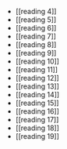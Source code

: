 - [[reading 4]]
- [[reading 5]]
- [[reading 6]]
- [[reading 7]]
- [[reading 8]]
- [[reading 9]]
- [[reading 10]]
- [[reading 11]]
- [[reading 12]]
- [[reading 13]]
- [[reading 14]]
- [[reading 15]]
- [[reading 16]]
- [[reading 17]]
- [[reading 18]]
- [[reading 19]]

